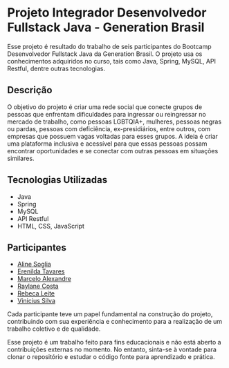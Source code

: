 <h1>Projeto Integrador Desenvolvedor Fullstack Java - Generation Brasil</h1>

<p>Esse projeto é resultado do trabalho de seis participantes do Bootcamp Desenvolvedor Fullstack Java da Generation Brasil. O projeto usa os conhecimentos adquiridos no curso, tais como Java, Spring, MySQL, API Restful, dentre outras tecnologias.</p>

<h2>Descrição</h2>

<p>O objetivo do projeto é criar uma rede social que conecte grupos de pessoas que enfrentam dificuldades para ingressar ou reingressar no mercado de trabalho, como pessoas LGBTQIA+, mulheres, pessoas negras ou pardas, pessoas com deficiência, ex-presidiários, entre outros, com empresas que possuem vagas voltadas para esses grupos. A ideia é criar uma plataforma inclusiva e acessível para que essas pessoas possam encontrar oportunidades e se conectar com outras pessoas em situações similares.</p>

<h2>Tecnologias Utilizadas</h2>

<ul>
	<li>Java</li>
	<li>Spring</li>
	<li>MySQL</li>
	<li>API Restful</li>
	<li>HTML, CSS, JavaScript</li>
</ul>

<h2>Participantes</h2>

<ul>
	<li><a href="https://github.com/alinesoglia">Aline Soglia</a></li>
	<li><a href="https://github.com/ErenildaTavares">Erenilda Tavares</a></li>
	<li><a href="https://github.com/celoselado">Marcelo Alexandre</a></li>
	<li><a href="https://github.com/yarsico">Raylane Costa</a></li>
	<li><a href="https://github.com/RebecaLPereira">Rebeca Leite</a></li>
	<li><a href="https://github.com/VinnyPC">Vinicius Silva</a></li>
</ul>

<p>Cada participante teve um papel fundamental na construção do projeto, contribuindo com sua experiência e conhecimento para a realização de um trabalho coletivo e de qualidade.</p>


<p>Esse projeto é um trabalho feito para fins educacionais e não está aberto a contribuições externas no momento. No entanto, sinta-se à vontade para clonar o repositório e estudar o código fonte para aprendizado e prática.</p>
